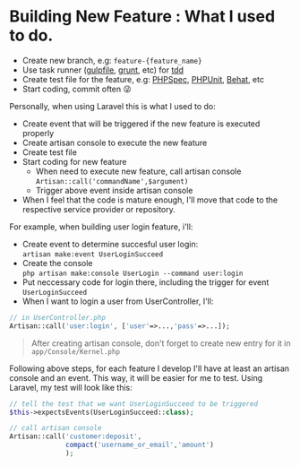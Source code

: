# Building New Feature : What I used to do.

- Create new branch, e.g: `feature-{feature_name}`
- Use task runner ([gulpfile](http://gulpjs.com), [grunt](http://gruntjs.com), etc) for [tdd](https://en.wikipedia.org/wiki/Test-driven_development)
- Create test file for the feature, e.g: [PHPSpec](http://phpspec.net), [PHPUnit](https://phpunit.de), [Behat](http://behat.org), etc
- Start coding, commit often 😜

Personally, when using Laravel this is what I used to do:
- Create event that will be triggered if the new feature is executed properly
- Create artisan console to execute the new feature
- Create test file
- Start coding for new feature
    - When need to execute new feature, call artisan console
    `Artisan::call('commandName',$argument)`
    - Trigger above event inside artisan console
- When I feel that the code is mature enough, I'll move that code to the respective service provider or repository.

For example, when building user login feature, i'll:
- Create event to determine succesful user login:  
    `artisan make:event UserLoginSucceed`
- Create the console  
`php artisan make:console UserLogin --command user:login`
- Put neccessary code for login there, including the trigger for event `UserLoginSucceed`
- When I want to login a user from UserController, I'll:  
    
```php
// in UserController.php
Artisan::call('user:login', ['user'=>...,'pass'=>...]);
```

>After creating artisan console, don't forget to create new entry for it in `app/Console/Kernel.php`

Following above steps, for each feature I develop I'll have at least an artisan console and an event. This way, it will be easier for me to test. Using Laravel, my test will look like this:

```php
// tell the test that we want UserLoginSucceed to be triggered
$this->expectsEvents(UserLoginSucceed::class);

// call artisan console
Artisan::call('customer:deposit',
              compact('username_or_email','amount')
              );
```